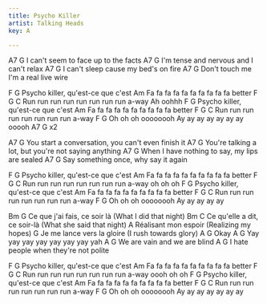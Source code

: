 ```yaml
---
title: Psycho Killer
artist: Talking Heads
key: A

---
```

A7                                     G
  I can't seem to face up to the facts
 A7                                        G
  I'm tense and nervous and I can't relax
 A7                                      G
  I can't sleep cause my bed's on fire
 A7                                     G
  Don't touch me I'm a real live wire


 F                G
   Psycho killer, qu'est-ce que c'est
 Am
   Fa fa fa fa fa fa fa fa fa fa better
 F                 G                 C
   Run run run run run run run run a-way  Ah  oohhh
 F                G
   Psycho killer, qu'est-ce que c'est
 Am
   Fa fa fa fa fa fa fa fa fa fa better
 F                 G                 C
   Run run run run run run run run a-way
 F                   G
 Oh oh oh oooooooh   Ay ay ay ay ay ay ay  ooooh
      A7                                  G    x2

 A7                                                     G
 You start a conversation, you can't even finish it
 A7                                                       G
 You're talking a lot, but you're not saying anything
 A7                                                   G
 When I have nothing to say, my lips are sealed
 A7                                       G
 Say something once, why say it again

 F                G
   Psycho killer, qu'est-ce que c'est
 Am
   Fa fa fa fa fa fa fa fa fa fa better
 F                 G                 C
   Run run run run run run run run a-way  oh oh oh
 F                G
   Psycho killer, qu'est-ce que c'est
 Am
   Fa fa fa fa fa fa fa fa fa fa better
 F                 G                 C
   Run run run run run run run run a-way
 F                   G
 Oh oh oh oooooooh   Ay ay ay ay ay


 Bm                        G
 Ce que j'ai fais, ce soir là      (What I did that night)
 Bm                        C
 Ce qu'elle a dit, ce soir-là      (What she said that night)
 A
 Réalisant mon espoir             (Realizing my hopes)
 G
 Je me lance vers la gloire       (I rush towards glory)
 A     G
 Okay
 A                                G
 Yay yay yay yay yay yay yay yah
 A                               G
 We are vain and we are blind
 A                                       G
 I hate people when they're not polite

 F                G
   Psycho killer, qu'est-ce que c'est
 Am
   Fa fa fa fa fa fa fa fa fa fa better
 F                 G                 C
   Run run run run run run run run a-way oooh oh oh
 F                G
   Psycho killer, qu'est-ce que c'est
 Am
   Fa fa fa fa fa fa fa fa fa fa better
 F                 G                 C
   Run run run run run run run run a-way
 F                   G
 Oh oh oh oooooooh   Ay ay ay ay ay ay ay


